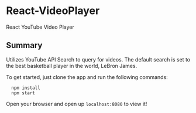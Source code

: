 # React-VideoPlayer
React YouTube Video Player

## Summary
Utilizes YouTube API Search to query for videos. The default search is set to the best basketball player in the world, LeBron James. 

To get started, just clone the app and run the following commands:
```
  npm install
  npm start
```
Open your browser and open up `localhost:8080` to view it!